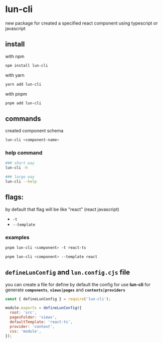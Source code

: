 # lun-cli

new package for created a specified react component using typescript or javascript

## install

with npm

```sh
npm install lun-cli
```

with yarn

```sh
yarn add lun-cli
```

with pnpm

```sh
pnpm add lun-cli
```

## commands

created component schema

```sh
lun-cli <component-name>
```

### help command
```sh
### short way
lun-cli -h

### large way
lun-cli --help
```

## flags:

by default that flag will be like "react" (react javascript)
- `-t`
- `--template`

### examples

```sh
pnpm lun-cli <component> -t react-ts
```

```sh
pnpm lun-cli <component> --template react
```

## `defineLunConfig` and `lun.config.cjs` file
you can create a file for define by default the config for use **lun-cli** for generate **`components`**, **`views|pages`** and **`contexts|providers`**

```js
const { defineLunConfig } = require('lun-cli');

module.exports = defineLunConfig({
  root: 'src',
  pagesFolder: 'views',
  defaultTemplate: 'react-ts',
  provider: 'context',
  css: 'module',
});
```